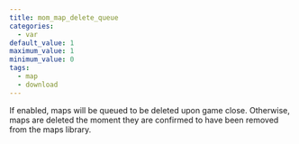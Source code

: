 ```yaml
---
title: mom_map_delete_queue
categories:
  - var
default_value: 1
maximum_value: 1
minimum_value: 0
tags:
  - map
  - download
---
```


If enabled, maps will be queued to be deleted upon game close. Otherwise, maps are deleted the moment they are confirmed to have been removed from the maps library.
